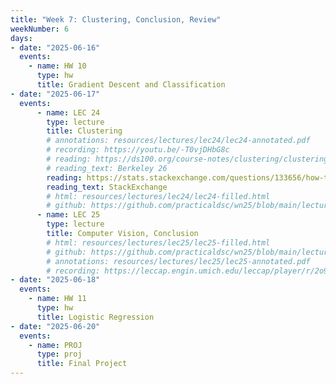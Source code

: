 ```yaml
---
title: "Week 7: Clustering, Conclusion, Review"
weekNumber: 6
days:
- date: "2025-06-16"
  events:
    - name: HW 10
      type: hw
      title: Gradient Descent and Classification
- date: "2025-06-17"
  events:
      - name: LEC 24
        type: lecture
        title: Clustering
        # annotations: resources/lectures/lec24/lec24-annotated.pdf
        # recording: https://youtu.be/-T0vjDHbG8c
        # reading: https://ds100.org/course-notes/clustering/clustering.html
        # reading_text: Berkeley 26
        reading: https://stats.stackexchange.com/questions/133656/how-to-understand-the-drawbacks-of-k-means
        reading_text: StackExchange
        # html: resources/lectures/lec24/lec24-filled.html
        # github: https://github.com/practicaldsc/wn25/blob/main/lectures/lec24/
      - name: LEC 25
        type: lecture
        title: Computer Vision, Conclusion
        # html: resources/lectures/lec25/lec25-filled.html
        # github: https://github.com/practicaldsc/wn25/blob/main/lectures/lec25/
        # annotations: resources/lectures/lec25/lec25-annotated.pdf
        # recording: https://leccap.engin.umich.edu/leccap/player/r/2o9zjg
- date: "2025-06-18"
  events:
    - name: HW 11
      type: hw
      title: Logistic Regression
- date: "2025-06-20"
  events:
    - name: PROJ
      type: proj
      title: Final Project
---
```

  
